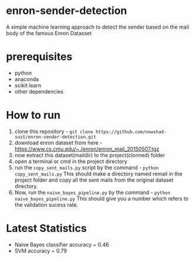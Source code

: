 # enron-sender-detection
A simple machine learning approach to detect the sender based on the mail body of the famous Enron Datasset

# prerequisites
* python
* anaconda
* scikit learn
* other dependencies

# How to run
1. clone this repository - `git clone https://github.com/nowshad-sust/enron-sender-detection.git`
2. download enron dataset from here - https://www.cs.cmu.edu/~./enron/enron_mail_20150507.tgz
3. now extract this dataset(maildir) to the project(clonned) folder
4. open a terminal or cmd in the project directory
5. run the `copy_sent_mails.py` script by the command - `python copy_sent_mails.py`
  This should make a directory named remail in the project folder and copy all the sent mails from the original dataset directory.
6. Now, run the `naive_bayes_pipeline.py` by the command - `python naive_bayes_pipeline.py`
  This should give you a number which refers to the validation sucess rate.
  
# Latest Statistics
  * Naive Bayes classifier
    accuracy ~ 0.46
  * SVM
    accuracy ~ 0.79

